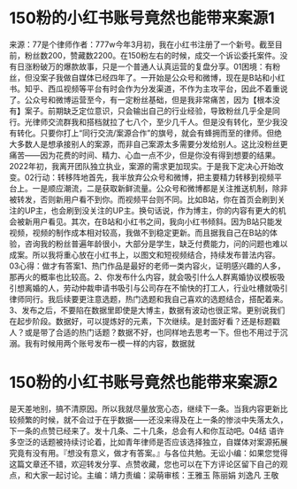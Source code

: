 # 150粉的小红书账号竟然也能带来案源1

来源：77是个律师作者：777w今年3月初，我在小红书注册了一个新号。截至目前，粉丝数200，赞藏数2200。在150粉左右的时候，成交一个诉讼委托案件。没有日涨粉破万的爆款故事，只是一个普通人认真运营的复盘分享。01困境：有粉丝，但没案子我做自媒体已经四年了。一开始是公众号和微博，现在是B站和小红书。知乎、西瓜视频等平台有时会作为分发渠道，不作为主攻平台，因此不着重说了。公众号和微博运营至今，有一定粉丝基础，但是我非常痛苦，因为【根本没有】案子。前期缺乏定位意识，只会输出自己的行业经验，导致粉丝几乎全是同行。光律师交流群我和搭档就拉了七八个，至少几千人。但是没有转化，至少我没有转化。只要你打上“同行交流/案源合作”的旗号，就会有蜂拥而至的律师。但绝大多数人是想承接别人的案源，而非自己案源太多需要分发给别人。这比没粉丝更痛苦——因为花费的时间、精力、心血一点不少，但是你没有得到想要的结果。2022年初，我离开团队独立执业，案源的需求更加现实。于是我下定决心开始改变。02行动：转移阵地首先，我半放弃公众号和微博，把主要精力转移到视频平台上。一是顺应潮流，二是获取新鲜流量。公众号和微博都是关注推送机制，除非被转发，否则新用户看不到你。而视频平台则不同。比如B站，你在首页会刷到关注的UP主，也会刷到没关注的UP主。换句话说，作为博主，你的内容有更大的机会被新用户看见。其次，在B站和小红书之间，我向小红书倾斜。因为B站只能发视频，视频的制作成本相对较高，我做不到稳定更新。而且据我自己在B站的体验，咨询我的粉丝普遍年龄很小，大部分是学生，缺乏付费能力，问的问题也难以成案。所以我将重心放在小红书上，以图文和短视频结合，持续发布普法内容。03心得：做才有答案1、热门作品是最好的老师一类内容火，证明感兴趣的人多，那再火的概率也比较高。2、你发布什么内容，就会吸引什么人群离婚协议模板吸引想离婚的人，劳动仲裁申请书吸引与公司存在不愉快的打工人，行业吐槽就吸引律师同行。我后续要更注意选题，热门选题和我自己喜欢的选题结合，搭配着来。3、发布之后，不要陷在数据里即使是大博主，数据有波动也很正常。更别说我们在起步阶段。数据好，可以提炼好的元素，下次继续。是封面好看？还是标题戳人？或是带了合适的热门话题？数据不好，也同样地去思考一下。但也不用过于沉溺。我有时候用两个账号发布一模一样的内容，数据就

# 150粉的小红书账号竟然也能带来案源2

是天差地别，搞不清原因。所以我就尽量放宽心态，继续下一条。当我内容更新比较频繁的时候，就不会过于在乎数据——还没来得及在上一条的惨淡中失落太久，下一条的点赞已经来了。发十几条、二十几条，总会有人和你互动吧。04结 语许多空泛的话题被持续讨论着，比如青年律师是否应该选择独立，自媒体对案源拓展究竟有没有用。『想没有意义，做才有答案。』与各位共勉。无讼小编：如果您觉得这篇文章还不错，欢迎转发分享、点赞收藏，您也可以在下方评论区留下自己的观点，和大家一起讨论。主编：靖力责编：梁萌审核：王雅玉 陈丽娟 刘逸凡 王敬

